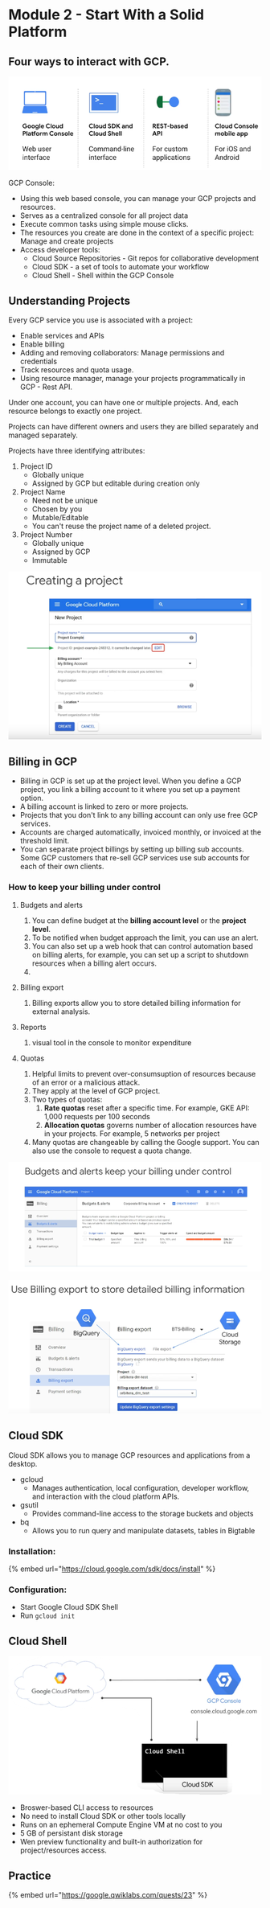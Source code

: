 # Module 2 - Start With a Solid Platform

## Four ways to interact with GCP.

![](../.gitbook/assets/image%20%2814%29.png)

GCP Console:

* Using this web based console, you can manage your GCP projects and resources.
* Serves as a centralized console for all project data
* Execute common tasks using simple mouse clicks.
* The resources you create are done in the context of a specific project: Manage and create projects
* Access developer tools:
  * Cloud Source Repositories - Git repos for collaborative development
  * Cloud SDK - a set of tools to automate your workflow
  * Cloud Shell - Shell within the GCP Console

##  Understanding Projects

Every GCP service you use is associated with a project:

* Enable services and APIs
* Enable billing
* Adding and removing collaborators: Manage permissions and credentials
* Track resources and quota usage.
* Using resource manager, manage your projects programmatically in GCP - Rest API.

Under one account, you can have one or multiple projects. And, each resource belongs to exactly one project.

Projects can have different owners and users they are billed separately and managed separately.

Projects have three identifying attributes:

1. Project ID
   * Globally unique
   * Assigned by GCP but editable during creation only
2. Project Name
   * Need not be unique
   * Chosen by you
   * Mutable/Editable
   * You can't reuse the project name of a deleted project.
3. Project Number
   * Globally unique
   * Assigned by GCP
   * Immutable

![Creating a project](../.gitbook/assets/image%20%289%29.png)

##  Billing in GCP

* Billing in GCP is set up at the project level. When you define a GCP project, you link a billing account to it where you set up a payment option.
* A billing account is linked to zero or more projects.
* Projects that you don't link to any billing account can only use free GCP services.
* Accounts are charged automatically, invoiced monthly, or invoiced at the threshold limit.
* You can separate project billings by setting up billing sub accounts. Some GCP customers that re-sell GCP services use sub accounts for each of their own clients.

### How to keep your billing under control

1. Budgets and alerts
   1. You can define budget at the **billing account level** or the **project level**.
   2. To be notified when budget approach the limit, you can use an alert.
   3. You can also set up a web hook that can control automation based on billing alerts, for example, you can set up a script to shutdown resources when a billing alert occurs.
   4. 
2. Billing export
   1. Billing exports allow you to store detailed billing information for external analysis.
3. Reports

   1. visual tool in the console to monitor expenditure 

4. Quotas
   1. Helpful limits to prevent over-consumsuption of resources because of  an error or a malicious attack.
   2. They apply at the level of GCP project.
   3. Two types of quotas:
      1. **Rate quotas** reset after a specific time. For example, GKE API: 1,000 requests per 100 seconds
      2. **Allocation quotas** governs number of allocation resources have in your projects. For example, 5 networks per project
   4. Many quotas are changeable by calling the Google support. You can also use the console to request a quota change.

![](../.gitbook/assets/image%20%2823%29.png)

![](../.gitbook/assets/image%20%2822%29.png)

## Cloud SDK

Cloud SDK allows you to manage GCP resources and applications from a desktop.

* gcloud
  * Manages authentication, local configuration, developer workflow, and interaction with the cloud platform APIs.
* gsutil
  * Provides command-line access to the storage buckets and objects
* bq
  * Allows you to run query and manipulate datasets, tables in Bigtable

### Installation:

{% embed url="https://cloud.google.com/sdk/docs/install" %}

### Configuration:

* Start Google Cloud SDK Shell
* Run `gcloud init`

## Cloud Shell

![](../.gitbook/assets/image%20%2817%29.png)

* Broswer-based CLI access to resources
* No need to install Cloud SDK or other tools locally
* Runs on an ephemeral Compute Engine VM at no cost to you
* 5 GB of persistant disk storage
* Wen preview functionality and built-in authorization for project/resources access.

## Practice

{% embed url="https://google.qwiklabs.com/quests/23" %}

